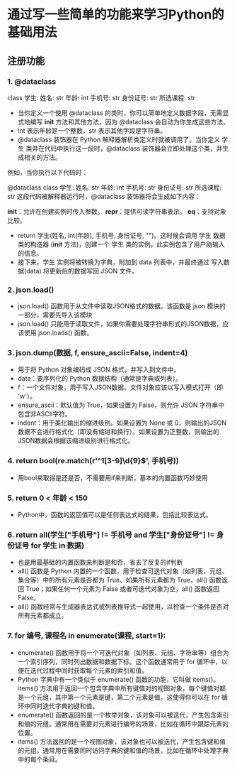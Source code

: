 # 通过写一些简单的功能来学习Python的基础用法



## 注册功能

### 1. @dataclass
class 学生:
    姓名: str
    年龄: int
    手机号: str
    身份证号: str
    所选课程: str
- 当你定义一个使用 @dataclass 的类时，你可以简单地定义数据字段，无需显式地编写 __init__ 方法和其他方法，因为 @dataclass 会自动为你生成这些方法。
- int 表示年龄是一个整数，str 表示其他字段是字符串。
- @dataclass 装饰器在 Python 解释器解析类定义时就被调用了。当你定义 学生 类并在代码中执行这一段时，@dataclass 装饰器会立即处理这个类，并生成相关的方法。

例如，当你执行以下代码时：

@dataclass
class 学生:
    姓名: str
    年龄: int
    手机号: str
    身份证号: str
    所选课程: str
这段代码被解释器运行时，@dataclass 装饰器将会生成如下内容：

__init__：允许在创建实例时传入参数。
__repr__：提供可读字符串表示。
__eq__：支持对象比较。
- return 学生(姓名, int(年龄), 手机号, 身份证号, "")。这时候会调用 学生 数据类的构造器 (__init__ 方法)，创建一个 学生 类的实例。此实例包含了用户刚输入的信息。
- 接下来，学生 实例将被转换为字典，附加到 data 列表中，并最终通过 写入数据(data) 将更新后的数据写回 JSON 文件。



### 2. json.load()
- json.load() 函数用于从文件中读取JSON格式的数据。该函数是 json 模块的一部分，需要先导入该模块
- json.load() 只能用于读取文件，如果你需要处理字符串形式的JSON数据，应该使用 json.loads() 函数。



### 3. json.dump(数据, f, ensure_ascii=False, indent=4)
- 用于将 Python 对象编码成 JSON 格式，并写入到文件中。
- data：要序列化的 Python 数据结构（通常是字典或列表）。
- f：一个文件对象，用于写入JSON数据。文件对象应该以写入模式打开（即 'w'）。
- ensure_ascii：默认值为 True，如果设置为 False，则允许 JSON 字符串中包含非ASCII字符。
- indent：用于美化输出的缩进级别。如果设置为 None 或 0，则输出的JSON数据不会进行格式化（即没有缩进和换行）。如果设置为正整数，则输出的JSON数据会根据该缩进级别进行格式化。



### 4. return bool(re.match(r'^1[3-9]\d{9}$', 手机号))
- 用bool来取得是还是否，不需要用if来判断，基本的内置函数巧妙使用



### 5. return 0 < 年龄 < 150
- Python中，函数的返回值可以是任何表达式的结果，包括比较表达式。


### 6. return all(学生["手机号"] != 手机号 and 学生["身份证号"] != 身份证号 for 学生 in 数据)
- 也是用最基础的内置函数来判断是和否，省去了反复的if判断
- all() 函数是 Python 内置的一个函数，用于检查可迭代对象（如列表、元组、集合等）中的所有元素是否都为 True。如果所有元素都为 True，all() 函数返回 True；如果任何一个元素为 False 或者可迭代对象为空，all() 函数返回 False。
- all() 函数经常与生成器表达式或列表推导式一起使用，以检查一个条件是否对所有元素都成立。


### 7. for 编号, 课程名 in enumerate(课程, start=1):
- enumerate() 函数用于将一个可迭代对象（如列表、元组、字符串等）组合为一个索引序列，同时列出数据和数据下标。这个函数通常用于 for 循环中，以便在迭代过程中同时获取每个元素的索引和值。
- Python 字典中有一个类似于 enumerate() 函数的功能，它叫做 items()。items() 方法用于返回一个包含字典中所有键值对的视图对象，每个键值对都是一个元组，其中第一个元素是键，第二个元素是值。这使得你可以在 for 循环中同时迭代字典的键和值。
- enumerate() 函数返回的是一个枚举对象，该对象可以被迭代，产生包含索引和值的元组。通常用在需要对元素进行编号的场景，比如在循环中跟踪元素的位置。
- items() 方法返回的是一个视图对象，该对象也可以被迭代，产生包含键和值的元组。通常用在需要同时访问字典的键和值的场景，比如在循环中处理字典中的每个条目。
 
